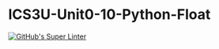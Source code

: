 # ICS3U-Unit0-10-Python-Float

[![GitHub's Super Linter](https://github.com/haokai-li/ICS3U-Unit0-10-Python-Float/workflows/GitHub's%20Super%20Linter/badge.svg)](https://github.com/haokai-li/ICS3U-Unit0-10-Python-Float/actions)

